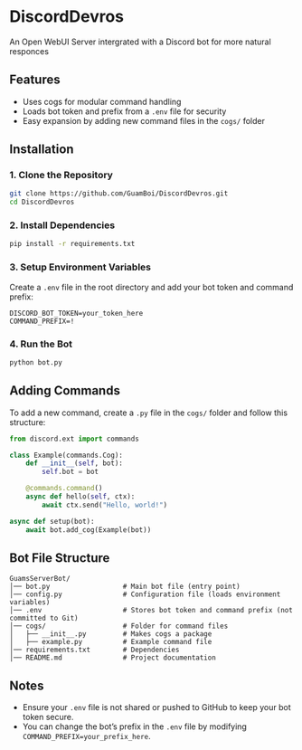 # DiscordDevros
An Open WebUI Server intergrated with a Discord bot for more natural responces

## Features
- Uses cogs for modular command handling
- Loads bot token and prefix from a `.env` file for security
- Easy expansion by adding new command files in the `cogs/` folder

## Installation

### 1. Clone the Repository
```sh
git clone https://github.com/GuamBoi/DiscordDevros.git
cd DiscordDevros
```

### 2. Install Dependencies
```sh
pip install -r requirements.txt
```

### 3. Setup Environment Variables
Create a `.env` file in the root directory and add your bot token and command prefix:
```
DISCORD_BOT_TOKEN=your_token_here
COMMAND_PREFIX=!
```

### 4. Run the Bot
```sh
python bot.py
```

## Adding Commands
To add a new command, create a `.py` file in the `cogs/` folder and follow this structure:

```python
from discord.ext import commands

class Example(commands.Cog):
    def __init__(self, bot):
        self.bot = bot

    @commands.command()
    async def hello(self, ctx):
        await ctx.send("Hello, world!")

async def setup(bot):
    await bot.add_cog(Example(bot))
```

## Bot File Structure
```
GuamsServerBot/
│── bot.py                  # Main bot file (entry point)
│── config.py               # Configuration file (loads environment variables)
│── .env                    # Stores bot token and command prefix (not committed to Git)
│── cogs/                   # Folder for command files
│   ├── __init__.py         # Makes cogs a package
│   ├── example.py          # Example command file
│── requirements.txt        # Dependencies
│── README.md               # Project documentation
```

## Notes
- Ensure your `.env` file is not shared or pushed to GitHub to keep your bot token secure.
- You can change the bot’s prefix in the `.env` file by modifying `COMMAND_PREFIX=your_prefix_here`.
